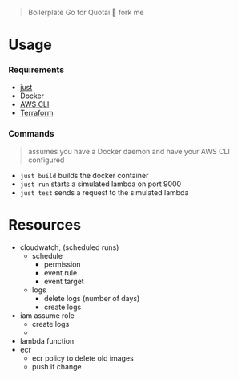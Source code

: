 > Boilerplate Go for Quotai 🍴 fork me

# Usage

### Requirements
- [just](https://github.com/casey/just)
- Docker
- [AWS CLI](https://docs.aws.amazon.com/cli/latest/userguide/getting-started-install.html)
- [Terraform](https://developer.hashicorp.com/terraform/downloads)

### Commands
> assumes you have a Docker daemon and have your AWS CLI configured
- `just build` builds the docker container
- `just run` starts a simulated lambda on port 9000
- `just test` sends a request to the simulated lambda


# Resources
- cloudwatch, (scheduled runs)
  - schedule
    - permission
    - event rule
    - event target
  - logs
    - delete logs (number of days)
    - create logs	 
- iam assume role
  - create logs
  - 
- lambda function
- ecr
  - ecr policy to delete old images
  - push if change